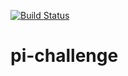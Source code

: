 [![Build Status](http://ec2-52-206-60-230.compute-1.amazonaws.com/buildStatus/icon?job=pi-challenge)](http://ec2-52-206-60-230.compute-1.amazonaws.com/job/pi-challenge/)

# pi-challenge
